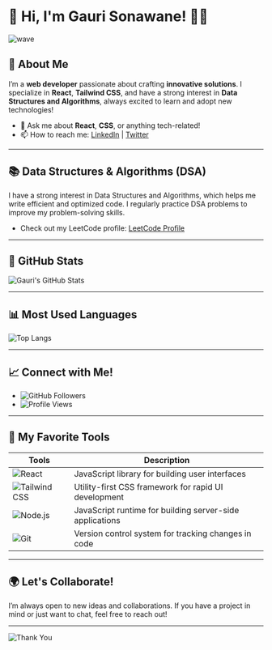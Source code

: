 # 🌟 Hi, I'm Gauri Sonawane! 👩‍💻

![wave](https://user-images.githubusercontent.com/59490008/168796821-5d3c1d65-df79-4275-a11f-5e4a7c855cd7.gif)

## 🚀 About Me

I’m a **web developer** passionate about crafting **innovative solutions**. I specialize in **React**, **Tailwind CSS**, and have a strong interest in **Data Structures and Algorithms**, always excited to learn and adopt new technologies!

- 💬 Ask me about **React**, **CSS**, or anything tech-related!
- 📫 How to reach me: [LinkedIn](https://www.linkedin.com/in/gauri-sonawane-365657287/) | [Twitter](https://x.com/GauriSonaw2262)

---

## 📚 Data Structures & Algorithms (DSA)

I have a strong interest in Data Structures and Algorithms, which helps me write efficient and optimized code. I regularly practice DSA problems to improve my problem-solving skills.

- Check out my LeetCode profile: [LeetCode Profile](https://leetcode.com/u/gaurisonawane/)

---

## 🌟 GitHub Stats

![Gauri's GitHub Stats](https://github-readme-stats.vercel.app/api?username=gaurisonawane07&show_icons=true&theme=radical)

---

## 📊 Most Used Languages

![Top Langs](https://github-readme-stats.vercel.app/api/top-langs/?username=gaurisonawane07&layout=compact&theme=radical)

---

## 📈 Connect with Me!

- ![GitHub Followers](https://img.shields.io/github/followers/gaurisonawane07?style=social)
- ![Profile Views](https://komarev.com/ghpvc/?username=gaurisonawane07&color=blue)

---

## 🎨 My Favorite Tools

| Tools       | Description                          |
|-------------|--------------------------------------|
| ![React](https://img.shields.io/badge/-React-61DAFB?style=flat&logo=react&logoColor=black) | JavaScript library for building user interfaces |
| ![Tailwind CSS](https://img.shields.io/badge/-TailwindCSS-38B2AC?style=flat&logo=tailwind-css&logoColor=white) | Utility-first CSS framework for rapid UI development |
| ![Node.js](https://img.shields.io/badge/-Node.js-339933?style=flat&logo=node.js&logoColor=white) | JavaScript runtime for building server-side applications |
| ![Git](https://img.shields.io/badge/-Git-F05032?style=flat&logo=git&logoColor=white) | Version control system for tracking changes in code |

---

## 🌍 Let's Collaborate!

I’m always open to new ideas and collaborations. If you have a project in mind or just want to chat, feel free to reach out!

---

![Thank You](https://user-images.githubusercontent.com/59490008/168797238-15a2a64e-37f2-4610-a25f-739be2e1d792.gif)
